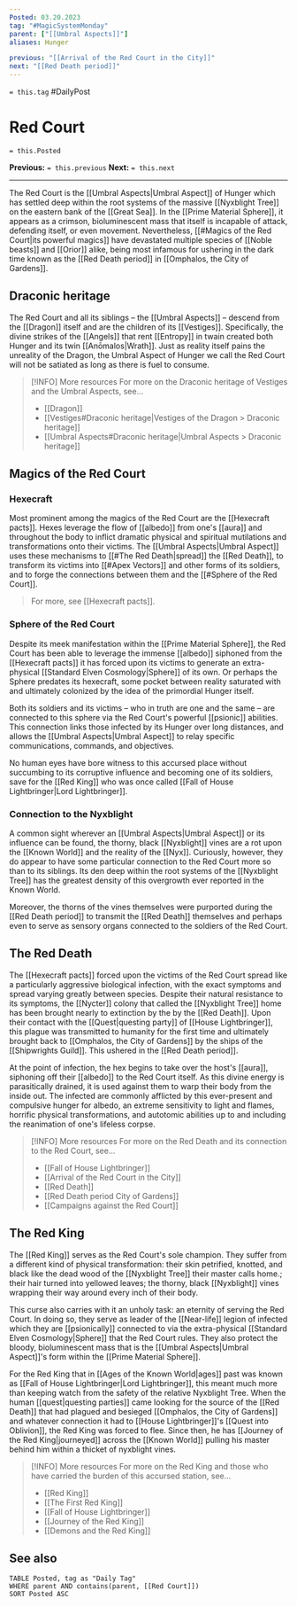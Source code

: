 ```yaml
---
Posted: 03.20.2023
tag: "#MagicSystemMonday"
parent: ["[[Umbral Aspects]]"]
aliases: Hunger

previous: "[[Arrival of the Red Court in the City]]"
next: "[[Red Death period]]"
---
```

`= this.tag` #DailyPost 
# Red Court
`= this.Posted`

**Previous:** `= this.previous`
**Next:** `= this.next`

---

The Red Court is the [[Umbral Aspects|Umbral Aspect]] of Hunger which has settled deep within the root systems of the massive [[Nyxblight Tree]] on the eastern bank of the [[Great Sea]]. In the [[Prime Material Sphere]], it appears as a crimson, bioluminescent mass that itself is incapable of attack, defending itself, or even movement. Nevertheless, [[#Magics of the Red Court|its powerful magics]] have devastated multiple species of [[Noble beasts]] and [[Orior]] alike, being most infamous for ushering in the dark time known as the [[Red Death period]] in [[Omphalos, the City of Gardens]].

## Draconic heritage

The Red Court and all its siblings – the [[Umbral Aspects]] – descend from the [[Dragon]] itself and are the children of its [[Vestiges]]. Specifically, the divine strikes of the [[Angels]] that rent [[Entropy]] in twain created both Hunger and its twin [[Anōmalos|Wrath]]. Just as reality itself pains the unreality of the Dragon, the Umbral Aspect of Hunger we call the Red Court will not be satiated as long as there is fuel to consume.

> [!INFO] More resources
> For more on the Draconic heritage of Vestiges and the Umbral Aspects, see...
> - [[Dragon]]
> - [[Vestiges#Draconic heritage|Vestiges of the Dragon > Draconic heritage]]
> - [[Umbral Aspects#Draconic heritage|Umbral Aspects > Draconic heritage]]

## Magics of the Red Court

### Hexecraft

Most prominent among the magics of the Red Court are the [[Hexecraft pacts]]. Hexes leverage the flow of [[albedo]] from one's [[aura]] and throughout the body to inflict dramatic physical and spiritual mutilations and transformations onto their victims. The [[Umbral Aspects|Umbral Aspect]] uses these mechanisms to [[#The Red Death|spread]] the [[Red Death]], to transform its victims into [[#Apex Vectors]] and other forms of its soldiers, and to forge the connections between them and the [[#Sphere of the Red Court]].

> For more, see [[Hexecraft pacts]].

### Sphere of the Red Court

Despite its meek manifestation within the [[Prime Material Sphere]], the Red Court has been able to leverage the immense [[albedo]] siphoned from the [[Hexecraft pacts]] it has forced upon its victims to generate an extra-physical [[Standard Elven Cosmology|Sphere]] of its own. Or perhaps the Sphere predates its hexecraft, some pocket between reality saturated with and ultimately colonized by the idea of the primordial Hunger itself.

Both its soldiers and its victims – who in truth are one and the same – are connected to this sphere via the Red Court's powerful [[psionic]] abilities. This connection links those infected by its Hunger over long distances, and allows the [[Umbral Aspects|Umbral Aspect]] to relay specific communications, commands, and objectives.

No human eyes have bore witness to this accursed place without succumbing to its corruptive influence and becoming one of its soldiers, save for the [[Red King]] who was once called [[Fall of House Lightbringer|Lord Lightbringer]].

### Connection to the Nyxblight

A common sight wherever an [[Umbral Aspects|Umbral Aspect]] or its influence can be found, the thorny, black [[Nyxblight]] vines are a rot upon the [[Known World]] and the reality of the [[Nyx]]. Curiously, however, they do appear to have some particular connection to the Red Court more so than to its siblings. Its den deep within the root systems of the [[Nyxblight Tree]] has the greatest density of this overgrowth ever reported in the Known World.

Moreover, the thorns of the vines themselves were purported during the [[Red Death period]] to transmit the [[Red Death]] themselves and perhaps even to serve as sensory organs connected to the soldiers of the Red Court.

## The Red Death

The [[Hexecraft pacts]] forced upon the victims of the Red Court spread like a particularly aggressive biological infection, with the exact symptoms and spread varying greatly between species. Despite their natural resistance to its symptoms, the [[Nycter]] colony that called the [[Nyxblight Tree]] home has been brought nearly to extinction by the by the [[Red Death]]. Upon their contact with the [[Quest|questing party]] of [[House Lightbringer]], this plague was transmitted to humanity for the first time and ultimately brought back to [[Omphalos, the City of Gardens]] by the ships of the [[Shipwrights Guild]]. This ushered in the [[Red Death period]].

At the point of infection, the hex begins to take over the host's [[aura]], siphoning off their [[albedo]] to the Red Court itself. As this divine energy is parasitically drained, it is used against them to warp their body from the inside out. The infected are commonly afflicted by this ever-present and compulsive hunger for albedo, an extreme sensitivity to light and flames, horrific physical transformations, and autotomic abilities up to and including the reanimation of one's lifeless corpse.

> [!INFO] More resources
> For more on the Red Death and its connection to the Red Court, see...
> - [[Fall of House Lightbringer]]
> - [[Arrival of the Red Court in the City]]
> - [[Red Death]]
> - [[Red Death period City of Gardens]]
> - [[Campaigns against the Red Court]]

## The Red King

The [[Red King]] serves as the Red Court's sole champion. They suffer from a different kind of physical transformation: their skin petrified, knotted, and black like the dead wood of the [[Nyxblight Tree]] their master calls home.; their hair turned into yellowed leaves; the thorny, black [[Nyxblight]] vines wrapping their way around every inch of their body.

This curse also carries with it an unholy task: an eternity of serving the Red Court. In doing so, they serve as leader of the [[Near-life]] legion of infected which they are [[psionically]] connected to via the extra-physical [[Standard Elven Cosmology|Sphere]] that the Red Court rules. They also protect the bloody, bioluminescent mass that is the [[Umbral Aspects|Umbral Aspect]]'s form within the [[Prime Material Sphere]].

For the Red King that in [[Ages of the Known World|ages]] past was known as [[Fall of House Lightbringer|Lord Lightbringer]], this meant much more than keeping watch from the safety of the relative Nyxblight Tree. When the human [[quest|questing parties]] came looking for the source of the [[Red Death]] that had plagued and besieged [[Omphalos, the City of Gardens]] and whatever connection it had to [[House Lightbringer]]'s [[Quest into Oblivion]], the Red King was forced to flee. Since then, he has [[Journey of the Red King|journeyed]] across the [[Known World]] pulling his master behind him within a thicket of nyxblight vines.

> [!INFO] More resources
> For more on the Red King and those who have carried the burden of this accursed station, see...
> - [[Red King]]
> - [[The First Red King]]
> - [[Fall of House Lightbringer]]
> - [[Journey of the Red King]]
> - [[Demons and the Red King]]

## See also
```dataview
TABLE Posted, tag as "Daily Tag"
WHERE parent AND contains(parent, [[Red Court]])
SORT Posted ASC
```
